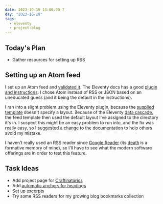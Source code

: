 ```yaml
---
date: 2023-10-19 14:00:00-7
day: "2023-10-19"
tags:
  - eleventy
  - project:blog
---
```


## Today's Plan
- Gather resources for setting up RSS

## Setting up an Atom feed

I set up an Atom feed and [validated it](https://validator.w3.org/feed/). The Eleventy docs has a good [plugin and instructions](https://www.11ty.dev/docs/plugins/rss/). I chose Atom instead of RSS or JSON based on an uneducated guess (and it being the default in the instructions).

I ran into a slight problem using the Eleventy plugin, because the [supplied template](https://www.11ty.dev/docs/plugins/rss/#sample-feed-templates) doesn't specify a layout. Because of the Eleventy [data cascade](https://www.11ty.dev/docs/data-cascade/), the feed template then used the default layout I've assigned to the directory it's in. I suspect this might be an easy problem to run into, and the fix was really easy, so I [suggested a change to the documentation](https://github.com/11ty/11ty-website/pull/1626) to help others avoid my mistake.

I haven't really used an RSS reader since [Google Reader](https://en.wikipedia.org/wiki/Google_Reader) (its [death](https://killedbygoogle.com/) is a formative memory of mine), so I'll have to see what the modern software offerings are in order to test this feature.
## Task Ideas
- Add project page for [Craftinatorics](craftinatorics.com)
- Add [automatic anchors for headings](https://www.npmjs.com/package/@orchidjs/eleventy-plugin-ids)
- Set up [excerpts](https://webbureaucrat.gitlab.io/articles/eleventy-excerpts/)
- Try some RSS readers for my growing blog bookmarks collection
